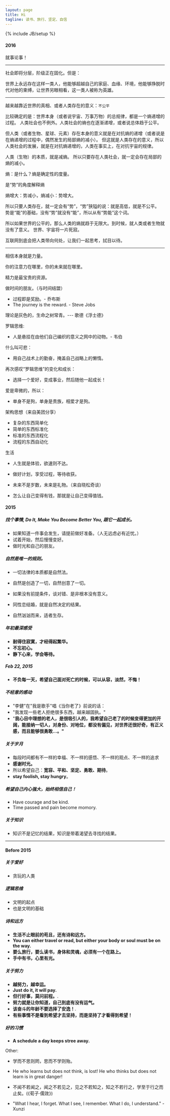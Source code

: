 ```yaml
---
layout: page
title: Hi
tagline: 读书、旅行、坚定、自信
---
```


{% include JB/setup %}

#### 2016

就事论事！

---

社会即将分层，阶级正在固化。但是：

世界上永远存在这样一类人，他能够超越自己的家庭、血缘、环境，他能够挣脱时代对他的束缚，让世界另眼相看，这一类人被称为英雄。

---

越来越靠近世界的真相、或者人类存在的意义：`不公平`

比较确定的是：世界本身（或者说宇宙、万事万物）的总规律，都是一个熵递增的过程。
人类社会也不例外。人类社会的熵也在逐渐递增，或者说总体趋于公平。

但人类（或者生物、星球、元素）存在本身的意义就是在对抗熵的递增（或者说是在熵递增的过程中，偶然发生的局部熵的减小）。
但这就是人类存在的意义，所以人类社会的发展，就是在对抗熵递增的，人类在事实上，在对抗宇宙的规律。

人类（生物）的本质，就是减熵。
所以只要存在人类社会，就一定会存在局部的熵的减小。

熵：是什么？熵是确定性的度量。

是“势”的角度解释熵

熵增大：势减小，熵减小：势增大。

所以只要人类存在，就一定会有“势”，“势”狭隘的说：就是高低，就是不公平。
势是“能”的基础，没有“势”就没有“能”，所以从有“势能”这个词。

所以如果世界的公平的，那么人类的熵就趋于无限大。到时候，就人类或者生物就没有了意义。
世界、宇宙将一片死寂。

互联网到底会把人类带向何处，让我们一起思考，拭目以待。

---

相信本身就是力量。

你的注意力在哪里，你的未来就在哪里。

精力是最宝贵的资源。

做时间的朋友。（与时间结盟）

- 过程即是奖励。- 乔布斯
- The journey is the reward. - Steve Jobs

理论是灰色的，生命之树常青。--- 歌德《浮士德》

罗辑思维:

- 人是悬挂在由他们自己编织的意义之网中的动物。- 韦伯

什么叫可悲：

- 用自己战术上的勤奋，掩盖自己战略上的懒惰。

再次感叹“罗辑思维”的变化和成长：

- 选择一个爱好，变成事业，然后随他一起成长！

爱是卑微的，所以：

- 单身不是狗，单身是贵族，相爱才是狗。

架构思想（来自美团分享）

- 复杂的东西简单化
- 简单的东西标准化
- 标准的东西流程化
- 流程的东西自动化

生活

- 人生就是体验，欲速则不达。
- 做好计划，享受过程，等待收获。

- 未来不是岁数，未来是礼物。（来自晓松奇谈）

- 怎么让自己变得有钱，那就是让自己变得值钱。

#### 2015

##### 找个事情, Do It, Make You Become Better You, 跟它一起成长。

- 如果知道一件事会发生，请提前做好准备。（人无远虑必有近忧。）
- 试着开始，然后慢慢变好。
- 做时光和自己的朋友。

##### 自然是唯一的规则。

- 一切法律的本质都是自然法。
- 自然是创造了一切，自然创意了一切。
- 如果没有前提条件，谈对错、是非根本没有意义。
- 同性恋结婚，就是自然决定的结果。

- 自然汹汹而来，适者生存。

##### 年初最深感受
- **耐得住寂寞，才经得起繁华。**
- **不忘初心。**
- **静下心来，学会等待。**

##### Feb 22, 2015
- **不负每一天，希望自己面对死亡的时候，可以从容，淡然，不悔！**

##### 不经意的感动
- "李健"在"我是歌手"唱《当你老了》前说的话：
- "我发现一些老人拒绝很多东西，越来越固执。"
- "**我心目中理想的老人，是很吸引人的，我希望自己老了的时候变得更加的开阔，能接纳一切人，对身份、对地位，都没有偏见，对世界还很好奇，有正义感，而且能够很勇敢…。"**

##### 关于岁月
- 每段时间都有不一样的幸福、不一样的感悟、不一样的观点、不一样的追求
- **感谢时光。**
- 所以希望自己：**宽容、平和、坚定、勇敢、期待**。
- **stay foolish, stay hungry**。

##### 希望自己内心强大，始终相信自己！
- Have courage and be kind.
- Time passed and pain become momory.

##### 关于知识
- 知识不是记忆的结果，知识是带着渴望去寻找的结果。

---

#### Before 2015

##### 关于爱好
- 贪玩的人类

##### 逻辑思维
- 文明的起点
- 也是文明的基础

##### 诗和远方
- **生活不止眼前的苟且，还有诗和远方。**
- **You can either travel or read, but either your body or soul must be on the way.**
- **要么旅行，要么读书，身体和灵魂，必须有一个在路上。**
- **手中有书，心里有光。**

##### 关于努力 
- **越努力，越幸运。**
- **Just do it, it will pay.**
- **但行好事，莫问前程。**.
- **努力就是让你知道，自己到底有没有运气。**
- **该奋斗的年龄不要选择了安逸！**.
- **有些事情不是看到希望才去坚持，而是坚持了才看得到希望！**

##### 好的习惯
- **A schedule a day keeps stree away.**


Other:

- 学而不思则罔，思而不学则殆。
- He who learns but does not think, is lost! He who thinks but does not learn is in great danger!

- 不闻不若闻之，闻之不若见之，见之不若知之，知之不若行之，学至于行之而止矣。(《荀子·儒效》)
- "What I hear, I forget. What I see, I remember. What I do, I understand." - Xunzi

